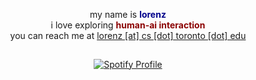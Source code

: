 <style>
  body, html {
    height: 100%;
    margin: 0;
    display: flex;
    justify-content: center;
    align-items: center;
    flex-direction: column;
    text-align: center;
  }
</style>
</head>
<body>

<div>
  my name is <b style="color: darkblue;">lorenz</b>
  <br>
  i love exploring <b style="color: darkred;">human-ai interaction</b>
  <br>
  you can reach me at <u>lorenz [at] cs [dot] toronto [dot] edu</u>
</div>

------

<div>
  <a href="https://spotify-github-profile.vercel.app/api/view?uid=31zpkynut64cdrjpfygah4cnn3um&redirect=true">
    <img src="https://spotify-github-profile.vercel.app/api/view?uid=31zpkynut64cdrjpfygah4cnn3um&cover_image=true&theme=novatorem&show_offline=true&background_color=171111&interchange=true&bar_color=81d8d0&bar_color_cover=true" alt="Spotify Profile">
  </a>
</div>

</body>
